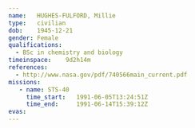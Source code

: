 ```yaml
---
name:	HUGHES-FULFORD, Millie
type:	civilian
dob:	1945-12-21
gender:	Female
qualifications:
  - BSc in chemistry and biology
timeinspace:	9d2h14m
references:
  - http://www.nasa.gov/pdf/740566main_current.pdf
missions:
   - name: STS-40
     time_start:   1991-06-05T13:24:51Z
     time_end:     1991-06-14T15:39:12Z
evas:
---
```

